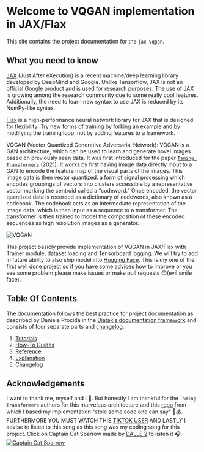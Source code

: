 # Welcome to VQGAN implementation in JAX/Flax

This site contains the project documentation for the `jax-vqgan`.

## What you need to know

[JAX](https://jax.readthedocs.io/en/latest/index.html) (Just After eXecution) is a recent machine/deep learning library developed by DeepMind and Google. Unlike Tensorflow, JAX is not an official Google product and is used for research purposes. The use of JAX is growing among the research community due to some really cool features. Additionally, the need to learn new syntax to use JAX is reduced by its NumPy-like syntax.

[Flax](https://flax.readthedocs.io/en/latest/index.html) is a high-performance neural network library for JAX that is designed for flexibility: Try new forms of training by forking an example and by modifying the training loop, not by adding features to a framework.

VQGAN (Vector Quantized Generative Adversarial Network): VQGAN is a GAN architecture, which can be used to learn and generate novel images based on previously seen data. It was first introduced for the paper [`Taming Transformers`](https://arxiv.org/abs/2012.09841) (2021). It works by first having image data directly input to a GAN to encode the feature map of the visual parts of the images. This image data is then vector quantized: a form of signal processing which encodes groupings of vectors into clusters accessible by a representative vector marking the centroid called a “codeword.” Once encoded, the vector quantized data is recorded as a dictionary of codewords, also known as a codebook. The codebook acts as an intermediate representation of the image data, which is then input as a sequence to a transformer. The transformer is then trained to model the composition of these encoded sequences as high resolution images as a generator.

![VQGAN](https://raw.githubusercontent.com/CompVis/taming-transformers/master/assets/teaser.png)

This project basicly provide implementation of VQGAN in JAX/Flax with Trainer module, dataset loading and Tensorboard logging. We will try to add in future ability to also ship model into [Hugging Face](https://huggingface.co). This is my one of the first well done project so if you have some advices how to improve or you see some problem please make issues or make pull requests 😊(evil smile face).

## Table Of Contents

The documentation follows the best practice for project documentation as described by Daniele Procida in the [Diátaxis documentation framework](https://diataxis.fr/) and consists of four separate parts and [changelog](https://keepachangelog.com/en/1.0.0/):

1. [Tutorials](tutorials.md)
2. [How-To Guides](how-to-guides.md)
3. [Reference](reference.md)
4. [Explanation](explanation.md)
5. [Changelog](changelog.md)

## Acknowledgements

I want to thank me, myself and I 🥸. But honestly I am thankful for the `Taming Transformers` authors for this marvelous architecture and this [repo](https://github.com/patil-suraj/vqgan-jax) from which I based my implementation "stole some code one can say" 👤💰.
FURTHERMORE YOU MUST WATCH THIS [TIKTOK USER](https://www.tiktok.com/@niebodieta?_t=8XZwt4OIP1q&_r=1)
AND LASTLY I advise to listen to this song as this song was my coding song for this project. Click on Captain Cat Sparrow  made by [DALLE 2](https://openai.com/dall-e-2/) to listen it 🎧.
[![Captain Cat Sparrow](https://preview.redd.it/r70xbipvlgl91.jpg?width=640&crop=smart&auto=webp&s=5027a08a701c678299569207a2b9b964eb324f59)](https://www.youtube.com/watch?v=0C3zgYW_FAM "Island in The Sun - Click to Listen!")
